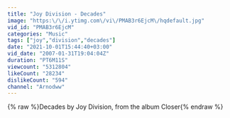 ```yaml
---
title: "Joy Division - Decades"
image: "https:\/\/i.ytimg.com\/vi\/PMAB3r6EjcM\/hqdefault.jpg"
vid_id: "PMAB3r6EjcM"
categories: "Music"
tags: ["joy","division","decades"]
date: "2021-10-01T15:44:40+03:00"
vid_date: "2007-01-31T19:04:04Z"
duration: "PT6M11S"
viewcount: "5312804"
likeCount: "28234"
dislikeCount: "594"
channel: "Arnodww"
---
```

{% raw %}Decades by Joy Division, from the album Closer{% endraw %}
